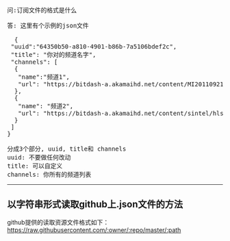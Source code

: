 <pre>
问:订阅文件的格式是什么

答: 这里有个示例的json文件
 
  {
 "uuid":"64350b50-a810-4901-b86b-7a5106bdef2c",
 "title": "你对的频道名字",
 "channels": [
  {
   "name":"频道1",
   "url": "https://bitdash-a.akamaihd.net/content/MI201109210084_1/m3u8s/f08e80da-bf1d-4e3d-8899-f0f6155f6efa.m3u8"
  },
  {
   "name": "频道2",
   "url": "https://bitdash-a.akamaihd.net/content/sintel/hls/playlist.m3u8"
  }
 ]
}
  
分成3个部分, uuid, title和 channels
uuid: 不要做任何改动
title: 可以自定义
channels: 你所有的频道列表
</pre>

<hr/>

## 以字符串形式读取github上.json文件的方法
github提供的读取资源文件格式如下：
https://raw.githubusercontent.com/:owner/:repo/master/:path

